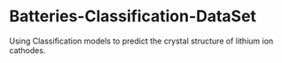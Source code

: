 # Batteries-Classification-DataSet
Using Classification models to predict the crystal structure of lithium ion cathodes.
